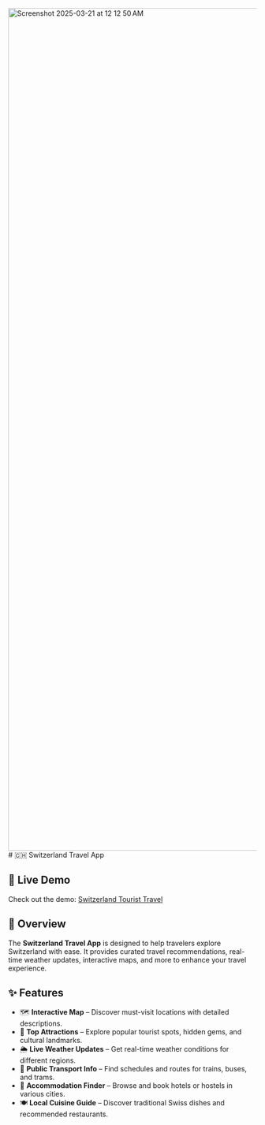 <img width="1710" alt="Screenshot 2025-03-21 at 12 12 50 AM" src="https://github.com/user-attachments/assets/70f6467f-e7cc-49ee-8b5e-8fb3082ff763" />
# 🇨🇭 Switzerland Travel App

## 🔗 Live Demo  
Check out the demo: [Switzerland Tourist Travel](https://switzerland-touristtravel.vercel.app)

## 📌 Overview
The **Switzerland Travel App** is designed to help travelers explore Switzerland with ease. It provides curated travel recommendations, real-time weather updates, interactive maps, and more to enhance your travel experience.

## ✨ Features
- 🗺 **Interactive Map** – Discover must-visit locations with detailed descriptions.
- 📍 **Top Attractions** – Explore popular tourist spots, hidden gems, and cultural landmarks.
- 🌦 **Live Weather Updates** – Get real-time weather conditions for different regions.
- 🚆 **Public Transport Info** – Find schedules and routes for trains, buses, and trams.
- 🏨 **Accommodation Finder** – Browse and book hotels or hostels in various cities.
- 🍽 **Local Cuisine Guide** – Discover traditional Swiss dishes and recommended restaurants.
